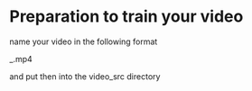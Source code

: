 # Preparation to train your video
name your video in the following format

<tagname>_<your description>.mp4

and put then into the video_src directory
